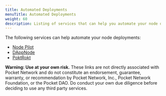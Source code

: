 ```yaml
---
title: Automated Deployments
menuTitle: Automated Deployments
weight: 60
description: Listing of services that can help you automate your node deployments.
---
```



The following services can help automate your node deployments:

* [Node Pilot](https://nodepilot.tech)
* [DAppNode](https://dappnode.io)
* [PoktRokt](https://github.com/BenVanGithub/POKT-ROKT)

**Warning: Use at your own risk.** These links are not directly associated with Pocket Network and do not constitute an endorsement, guarantee, warranty, or recommendation by Pocket Network, Inc., Pocket Network Foundation, or the Pocket DAO. Do conduct your own due diligence before deciding to use any third party services.

